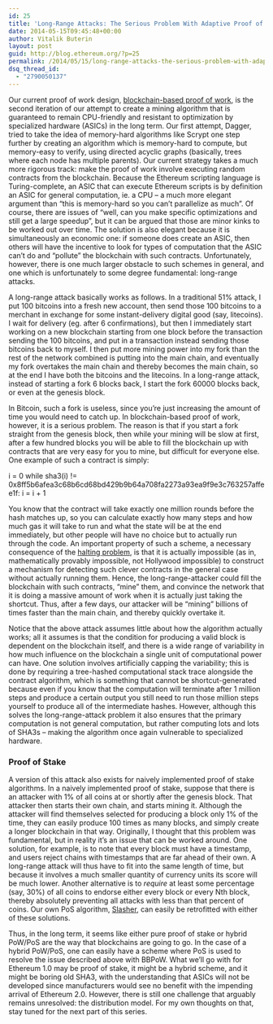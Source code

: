 ```yaml
---
id: 25
title: 'Long-Range Attacks: The Serious Problem With Adaptive Proof of Work'
date: 2014-05-15T09:45:48+00:00
author: Vitalik Buterin
layout: post
guid: http://blog.ethereum.org/?p=25
permalink: /2014/05/15/long-range-attacks-the-serious-problem-with-adaptive-proof-of-work/
dsq_thread_id:
  - "2790050137"
---
```

Our current proof of work design, <a href="https://github.com/ethereum/wiki/wiki/Blockchain-based-Proof-of-Work">blockchain-based proof of work</a>, is the second iteration of our attempt to create a mining algorithm that is guaranteed to remain CPU-friendly and resistant to optimization by specialized hardware (ASICs) in the long term. Our first attempt, Dagger, tried to take the idea of memory-hard algorithms like Scrypt one step further by creating an algorithm which is memory-hard to compute, but memory-easy to verify, using directed acyclic graphs (basically, trees where each node has multiple parents). Our current strategy takes a much more rigorous track: make the proof of work involve executing random contracts from the blockchain. Because the Ethereum scripting language is Turing-complete, an ASIC that can execute Ethereum scripts is by definition an ASIC for general computation, ie. a CPU – a much more elegant argument than “this is memory-hard so you can’t parallelize as much”. Of course, there are issues of “well, can you make specific optimizations and still get a large speedup”, but it can be argued that those are minor kinks to be worked out over time. The solution is also elegant because it is simultaneously an economic one: if someone does create an ASIC, then others will have the incentive to look for types of computation that the ASIC can’t do and “pollute” the blockchain with such contracts. Unfortunately, however, there is one much larger obstacle to such schemes in general, and one which is unfortunately to some degree fundamental: long-range attacks.

A long-range attack basically works as follows. In a traditional 51% attack, I put 100 bitcoins into a fresh new account, then send those 100 bitcoins to a merchant in exchange for some instant-delivery digital good (say, litecoins). I wait for delivery (eg. after 6 confirmations), but then I immediately start working on a new blockchain starting from one block before the transaction sending the 100 bitcoins, and put in a transaction instead sending those bitcoins back to myself. I then put more mining power into my fork than the rest of the network combined is putting into the main chain, and eventually my fork overtakes the main chain and thereby becomes the main chain, so at the end I have both the bitcoins and the litecoins. In a long-range attack, instead of starting a fork 6 blocks back, I start the fork 60000 blocks back, or even at the genesis block.

In Bitcoin, such a fork is useless, since you’re just increasing the amount of time you would need to catch up. In blockchain-based proof of work, however, it is a serious problem. The reason is that if you start a fork straight from the genesis block, then while your mining will be slow at first, after a few hundred blocks you will be able to fill the blockchain up with contracts that are very easy for you to mine, but difficult for everyone else. One example of such a contract is simply:

i = 0
while sha3(i) != 0x8ff5b6afea3c68b6cd68bd429b9b64a708fa2273a93ea9f9e3c763257affee1f:
i = i + 1

You know that the contract will take exactly one million rounds before the hash matches up, so you can calculate exactly how many steps and how much gas it will take to run and what the state will be at the end immediately, but other people will have no choice but to actually run through the code. An important property of such a scheme, a necessary consequence of the <a href="http://en.wikipedia.org/wiki/Halting_problem">halting problem</a>, is that it is actually impossible (as in, mathematically provably impossible, not Hollywood impossible) to construct a mechanism for detecting such clever contracts in the general case without actually running them. Hence, the long-range-attacker could fill the blockchain with such contracts, “mine” them, and convince the network that it is doing a massive amount of work when it is actually just taking the shortcut. Thus, after a few days, our attacker will be “mining” billions of times faster than the main chain, and thereby quickly overtake it.

Notice that the above attack assumes little about how the algorithm actually works; all it assumes is that the condition for producing a valid block is dependent on the blockchain itself, and there is a wide range of variability in how much influence on the blockchain a single unit of computational power can have. One solution involves artificially capping the variability; this is done by requiring a tree-hashed computational stack trace alongside the contract algorithm, which is something that cannot be shortcut-generated because even if you know that the computation will terminate after 1 million steps and produce a certain output you still need to run those million steps yourself to produce all of the intermediate hashes. However, although this solves the long-range-attack problem it also ensures that the primary computation is not general computation, but rather computing lots and lots of SHA3s – making the algorithm once again vulnerable to specialized hardware.
<h3>Proof of Stake</h3>
A version of this attack also exists for naively implemented proof of stake algorithms. In a naively implemented proof of stake, suppose that there is an attacker with 1% of all coins at or shortly after the genesis block. That attacker then starts their own chain, and starts mining it. Although the attacker will find themselves selected for producing a block only 1% of the time, they can easily produce 100 times as many blocks, and simply create a longer blockchain in that way. Originally, I thought that this problem was fundamental, but in reality it’s an issue that can be worked around. One solution, for example, is to note that every block must have a timestamp, and users reject chains with timestamps that are far ahead of their own. A long-range attack will thus have to fit into the same length of time, but because it involves a much smaller quantity of currency units its score will be much lower. Another alternative is to <i>require</i> at least some percentage (say, 30%) of all coins to endorse either every block or every Nth block, thereby absolutely preventing all attacks with less than that percent of coins. Our own PoS algorithm, <a href="http://blog.ethereum.org/2014/01/15/slasher-a-punitive-proof-of-stake-algorithm/">Slasher</a>, can easily be retrofitted with either of these solutions.

Thus, in the long term, it seems like either pure proof of stake or hybrid PoW/PoS are the way that blockchains are going to go. In the case of a hybrid PoW/PoS, one can easily have a scheme where PoS is used to resolve the issue described above with BBPoW. What we’ll go with for Ethereum 1.0 may be proof of stake, it might be a hybrid scheme, and it might be boring old SHA3, with the understanding that ASICs will not be developed since manufacturers would see no benefit with the impending arrival of Ethereum 2.0. However, there is still one challenge that arguably remains unresolved: the distribution model. For my own thoughts on that, stay tuned for the next part of this series.